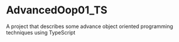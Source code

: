 # AdvancedOop01_TS
A project that describes some advance object oriented programming techniques using TypeScript
